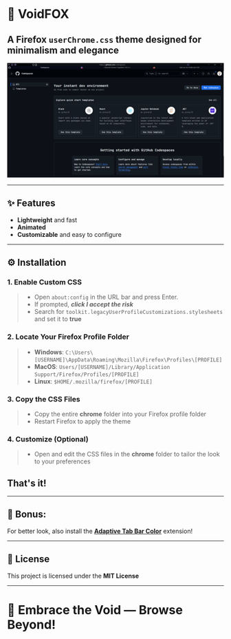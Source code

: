 # 🌌 **VoidFOX**

## A Firefox `userChrome.css` theme designed for minimalism and elegance

![Cool Screenshot](README-assets/preview.gif)

---

## ✨ **Features**

- **Lightweight** and fast
- **Animated**
- **Customizable** and easy to configure

---

## ⚙️ **Installation**

### 1. **Enable Custom CSS**

> - Open `about:config` in the URL bar and press Enter.
> - If prompted, **_click I accept the risk_**
> - Search for `toolkit.legacyUserProfileCustomizations.stylesheets` and set it to **true**

### 2. **Locate Your Firefox Profile Folder**

> - **Windows**: `C:\Users\[USERNAME]\AppData\Roaming\Mozilla\Firefox\Profiles\[PROFILE]`
> - **MacOS**: `Users/[USERNAME]/Library/Application Support/Firefox/Profiles/[PROFILE]`
> - **Linux**: `$HOME/.mozilla/firefox/[PROFILE]`

### 3. **Copy the CSS Files**

> - Copy the entire **chrome** folder into your Firefox profile folder
> - Restart Firefox to apply the theme

### 4. **Customize (Optional)**

> - Open and edit the CSS files in the **chrome** folder to tailor the look to your preferences

## That's it!

---

## 🌟 **Bonus:**

For better look, also install the **[Adaptive Tab Bar Color](https://addons.mozilla.org/en-US/firefox/addon/adaptive-tab-bar-color/)** extension!

---

## 📜 **License**

This project is licensed under the **MIT License**

---

# 🦊 **Embrace the Void — Browse Beyond!**
